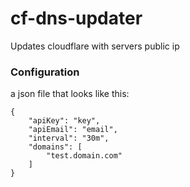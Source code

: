 # cf-dns-updater
Updates cloudflare with servers public ip

### Configuration
a json file that looks like this:

```
{
    "apiKey": "key",
    "apiEmail": "email",
	"interval": "30m",
    "domains": [
        "test.domain.com"
    ]
}

```
